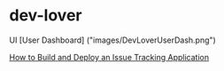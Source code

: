 # dev-lover

UI
[User Dashboard] ("images/DevLoverUserDash.png")

[How to Build and Deploy an Issue Tracking Application](https://docs.oracle.com/cd/E14373_01/appdev.32/e13363/issue_track_ui.htm#HTMAD014)
